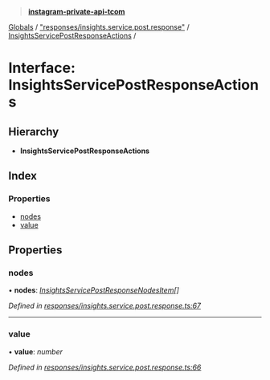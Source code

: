 > **[instagram-private-api-tcom](../README.md)**

[Globals](../README.md) / ["responses/insights.service.post.response"](../modules/_responses_insights_service_post_response_.md) / [InsightsServicePostResponseActions](_responses_insights_service_post_response_.insightsservicepostresponseactions.md) /

# Interface: InsightsServicePostResponseActions

## Hierarchy

* **InsightsServicePostResponseActions**

## Index

### Properties

* [nodes](_responses_insights_service_post_response_.insightsservicepostresponseactions.md#nodes)
* [value](_responses_insights_service_post_response_.insightsservicepostresponseactions.md#value)

## Properties

###  nodes

• **nodes**: *[InsightsServicePostResponseNodesItem](_responses_insights_service_post_response_.insightsservicepostresponsenodesitem.md)[]*

*Defined in [responses/insights.service.post.response.ts:67](https://github.com/cuonglnhust/instagram-private-api-tcom/blob/3e16058/src/responses/insights.service.post.response.ts#L67)*

___

###  value

• **value**: *number*

*Defined in [responses/insights.service.post.response.ts:66](https://github.com/cuonglnhust/instagram-private-api-tcom/blob/3e16058/src/responses/insights.service.post.response.ts#L66)*